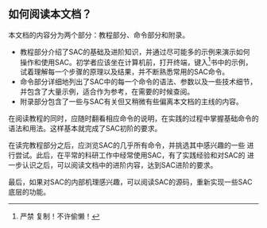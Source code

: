 ## 如何阅读本文档？

本文档的内容分为两个部分：教程部分、命令部分和附录。

-   教程部分介绍了SAC的基础及进阶知识，并通过尽可能多的示例来演示如何
    操作和使用SAC。初学者应该坐在计算机前，打开终端，键入[^1]书中的示例，
    试着理解每一个步骤的原理以及结果，并不断熟悉常用的SAC命令。
-   命令部分详细地列出了SAC中的每一个命令的语法、参数以及一些技术细节，
    并包含了大量示例，适合作为参考，在需要的时候查阅。
-   附录部分包含了一些与SAC有关但又稍微有些偏离本文档的主线的内容。

在阅读教程的同时，应随时翻看相应命令的说明，在实践的过程中掌握基础命令的
语法和用法。这样基本就完成了SAC初阶的要求。

在读完教程部分之后，应浏览SAC的几乎所有命令，并挑选其中感兴趣的一些
进行尝试。此后，在平常的科研工作中经常使用SAC，有了实践经验和对SAC的
进一步认识之后，可以阅读文档中的进阶内容，达到SAC进阶的要求。

最后，如果对SAC的内部机理感兴趣，可以阅读SAC的源码，重新实现一些SAC
底层的功能。

[^1]: 严禁 复制！不许偷懒！
